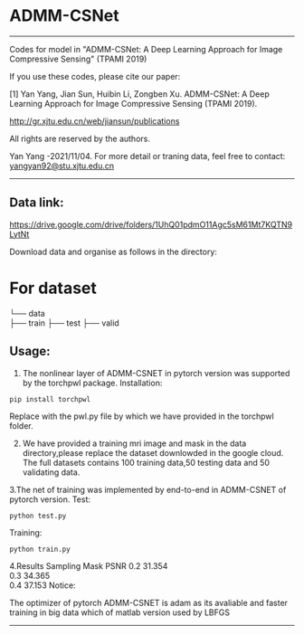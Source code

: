 # ADMM-CSNet

***********************************************************************************************************

Codes for model in "ADMM-CSNet: A Deep Learning Approach for Image Compressive Sensing" (TPAMI 2019)
 
If you use these codes, please cite our paper:

[1] Yan Yang, Jian Sun, Huibin Li, Zongben Xu. ADMM-CSNet: A Deep Learning Approach for Image Compressive Sensing (TPAMI 2019).

http://gr.xjtu.edu.cn/web/jiansun/publications

All rights are reserved by the authors.

Yan Yang -2021/11/04. For more detail or traning data, feel free to contact: yangyan92@stu.xjtu.edu.cn


***********************************************************************************************************



## Data link: 
https://drive.google.com/drive/folders/1UhQ01pdmO11Agc5sM61Mt7KQTN9LytNt

Download data and organise as follows in the directory:
# For dataset         
└── data       
      ├── train
      ├── test
      ├── valid

## Usage:

1. The nonlinear layer of ADMM-CSNET in pytorch version was supported by the torchpwl package.
Installation:

```
pip install torchpwl
```

Replace with the pwl.py file by which we have provided in the torchpwl folder.


2. We have provided a training mri image and mask in the data directory,please replace the dataset downlowded in the google cloud.
   The full datasets contains 100 training data,50 testing data and 50 validating data.

3.The net of training was implemented by end-to-end in ADMM-CSNET of pytorch version.
Test:

```
python test.py
```

Training:

```
python train.py
```

4.Results
Sampling Mask 	 	PSNR
0.2  	           31.354 	
0.3 	            34.365 	
0.4 	 	          37.153 
Notice:

The optimizer of pytorch ADMM-CSNET is adam as its avaliable and faster training in big data which of matlab version used by LBFGS
***********************************************************************************************************
